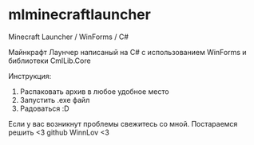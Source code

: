 # mlminecraftlauncher
Minecraft Launcher / WinForms / C#

Майнкрафт Лаунчер написаный на C# с использованием WinForms и библиотеки CmlLib.Core

Инструкция:
1) Распаковать архив в любое удобное место
2) Запустить .exe файл
3) Радоваться :D

Если у вас возникнут проблемы свежитесь со мной. Постараемся решить <3
github WinnLov <3
